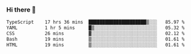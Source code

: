 ### Hi there 🌱
<!--START_SECTION:waka-->

```txt
TypeScript    17 hrs 36 mins  █████████████████████▒░░░   85.97 %
YAML          1 hr 5 mins     █▒░░░░░░░░░░░░░░░░░░░░░░░   05.32 %
CSS           26 mins         ▓░░░░░░░░░░░░░░░░░░░░░░░░   02.12 %
Bash          19 mins         ▒░░░░░░░░░░░░░░░░░░░░░░░░   01.61 %
HTML          19 mins         ▒░░░░░░░░░░░░░░░░░░░░░░░░   01.61 %
```

<!--END_SECTION:waka-->
<!--
**Dieg0raf/Dieg0raf** is a ✨ _special_ ✨ repository because its `README.md` (this file) appears on your GitHub profile.

Here are some ideas to get you started:

- 🔭 I’m currently working on ...
- 🌱 I’m currently learning ...
- 👯 I’m looking to collaborate on ...
- 🤔 I’m looking for help with ...
- 💬 Ask me about ...
- 📫 How to reach me: ...
- 😄 Pronouns: ...
- ⚡ Fun fact: ...
-->
